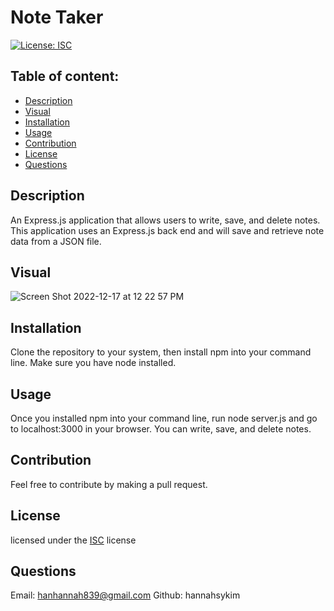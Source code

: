 
  # Note Taker

  [![License: ISC](https://img.shields.io/badge/License-ISC-blue.svg)](https://opensource.org/licenses/ISC)

  ## Table of content: 
  - [Description](#description)
  - [Visual](#visual)
  - [Installation](#installation)
  - [Usage](#usage)
  - [Contribution](#contribution)
  - [License](#license)
  - [Questions](#questions)

  ## Description <a id="description"></a>
  An Express.js application that allows users to write, save, and delete notes. This application uses an Express.js back end and will save and retrieve note data from a JSON file.


  ## Visual <a id="visual"></a>
 ![Screen Shot 2022-12-17 at 12 22 57 PM](https://user-images.githubusercontent.com/113808775/208267557-d9c5bca9-5ad9-43f2-b355-938a67c2a289.png)

  ## Installation <a id="installation"></a>
  Clone the repository to your system, then install npm into your command line. Make sure you have node installed.

  ## Usage <a id="usage"></a>
  Once you installed npm into your command line, run node server.js and go to localhost:3000 in your browser. You can write, save, and delete notes.

  ## Contribution <a id="contribution"></a>
  Feel free to contribute by making a pull request.
  ## License <a id="license"></a>
  licensed under the [ISC](https://opensource.org/licenses/ISC) license
  ## Questions <a id="questions"></a>
  Email: hanhannah839@gmail.com
  Github: hannahsykim
  

